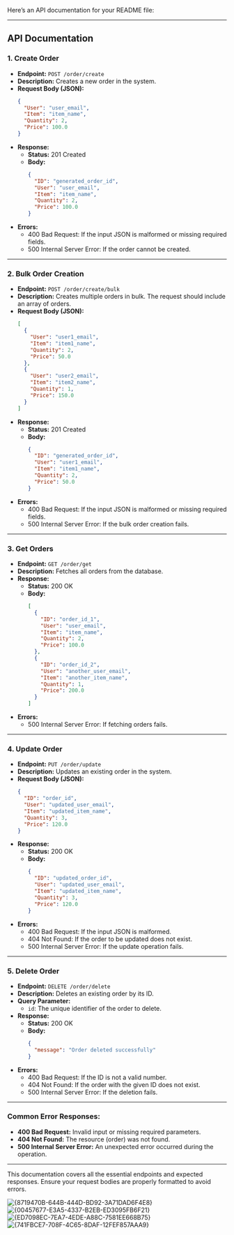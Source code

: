 Here’s an API documentation for your README file:

---

## API Documentation

### 1. **Create Order**
   - **Endpoint:** `POST /order/create`
   - **Description:** Creates a new order in the system.
   - **Request Body (JSON):**
     ```json
     {
       "User": "user_email",
       "Item": "item_name",
       "Quantity": 2,
       "Price": 100.0
     }
     ```
   - **Response:**
     - **Status:** 201 Created
     - **Body:** 
       ```json
       {
         "ID": "generated_order_id",
         "User": "user_email",
         "Item": "item_name",
         "Quantity": 2,
         "Price": 100.0
       }
       ```
   - **Errors:**
     - 400 Bad Request: If the input JSON is malformed or missing required fields.
     - 500 Internal Server Error: If the order cannot be created.

---

### 2. **Bulk Order Creation**
   - **Endpoint:** `POST /order/create/bulk`
   - **Description:** Creates multiple orders in bulk. The request should include an array of orders.
   - **Request Body (JSON):**
     ```json
     [
       {
         "User": "user1_email",
         "Item": "item1_name",
         "Quantity": 2,
         "Price": 50.0
       },
       {
         "User": "user2_email",
         "Item": "item2_name",
         "Quantity": 1,
         "Price": 150.0
       }
     ]
     ```
   - **Response:**
     - **Status:** 201 Created
     - **Body:**
       ```json
       {
         "ID": "generated_order_id",
         "User": "user1_email",
         "Item": "item1_name",
         "Quantity": 2,
         "Price": 50.0
       }
       ```
   - **Errors:**
     - 400 Bad Request: If the input JSON is malformed or missing required fields.
     - 500 Internal Server Error: If the bulk order creation fails.

---

### 3. **Get Orders**
   - **Endpoint:** `GET /order/get`
   - **Description:** Fetches all orders from the database.
   - **Response:**
     - **Status:** 200 OK
     - **Body:**
       ```json
       [
         {
           "ID": "order_id_1",
           "User": "user_email",
           "Item": "item_name",
           "Quantity": 2,
           "Price": 100.0
         },
         {
           "ID": "order_id_2",
           "User": "another_user_email",
           "Item": "another_item_name",
           "Quantity": 1,
           "Price": 200.0
         }
       ]
       ```
   - **Errors:**
     - 500 Internal Server Error: If fetching orders fails.

---

### 4. **Update Order**
   - **Endpoint:** `PUT /order/update`
   - **Description:** Updates an existing order in the system.
   - **Request Body (JSON):**
     ```json
     {
       "ID": "order_id",
       "User": "updated_user_email",
       "Item": "updated_item_name",
       "Quantity": 3,
       "Price": 120.0
     }
     ```
   - **Response:**
     - **Status:** 200 OK
     - **Body:**
       ```json
       {
         "ID": "updated_order_id",
         "User": "updated_user_email",
         "Item": "updated_item_name",
         "Quantity": 3,
         "Price": 120.0
       }
       ```
   - **Errors:**
     - 400 Bad Request: If the input JSON is malformed.
     - 404 Not Found: If the order to be updated does not exist.
     - 500 Internal Server Error: If the update operation fails.

---

### 5. **Delete Order**
   - **Endpoint:** `DELETE /order/delete`
   - **Description:** Deletes an existing order by its ID.
   - **Query Parameter:**
     - `id`: The unique identifier of the order to delete.
   - **Response:**
     - **Status:** 200 OK
     - **Body:**
       ```json
       {
         "message": "Order deleted successfully"
       }
       ```
   - **Errors:**
     - 400 Bad Request: If the ID is not a valid number.
     - 404 Not Found: If the order with the given ID does not exist.
     - 500 Internal Server Error: If the deletion fails.

---

### Common Error Responses:
   - **400 Bad Request:** Invalid input or missing required parameters.
   - **404 Not Found:** The resource (order) was not found.
   - **500 Internal Server Error:** An unexpected error occurred during the operation.

--- 

This documentation covers all the essential endpoints and expected responses. Ensure your request bodies are properly formatted to avoid errors.

![{8719470B-644B-444D-BD92-3A71DAD6F4E8}](https://github.com/user-attachments/assets/23b3fc16-fdaa-4c08-927f-ea08e67bcc4d)
![{00457677-E3A5-4337-B2EB-ED3095FB6F21}](https://github.com/user-attachments/assets/c97fc0ab-12bd-4ba3-a07d-57a9f28e007a)
![{ED7098EC-7EA7-4EDE-A88C-7581EE668B75}](https://github.com/user-attachments/assets/57126fb9-f5c2-4fdf-8752-a922df303059)
![{741FBCE7-708F-4C65-8DAF-12FEF857AAA9}](https://github.com/user-attachments/assets/fa51372d-e6c0-4453-a45b-d347392b05e8)


